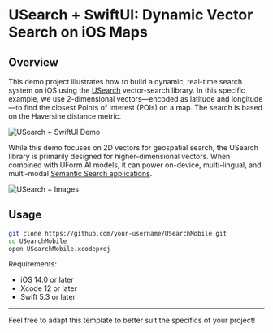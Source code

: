 # USearch + SwiftUI: Dynamic Vector Search on iOS Maps

## Overview

This demo project illustrates how to build a dynamic, real-time search system on iOS using the [USearch](https://github.com/unum-cloud/usearch) vector-search library. In this specific example, we use 2-dimensional vectors—encoded as latitude and longitude—to find the closest Points of Interest (POIs) on a map. The search is based on the Haversine distance metric.

![USearch + SwiftUI Demo](USearch+SwiftUI.gif)

While this demo focuses on 2D vectors for geospatial search, the USearch library is primarily designed for higher-dimensional vectors. When combined with UForm AI models, it can power on-device, multi-lingual, and multi-modal [Semantic Search applications](http://usearch-images.com).

![USearch + Images](USearch+Images.gif)

## Usage

```bash
git clone https://github.com/your-username/USearchMobile.git
cd USearchMobile
open USearchMobile.xcodeproj
```

Requirements:

- iOS 14.0 or later
- Xcode 12 or later
- Swift 5.3 or later

---

Feel free to adapt this template to better suit the specifics of your project!